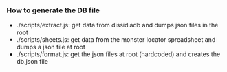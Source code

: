  ### How to generate the DB file

  - ./scripts/extract.js: get data from dissidiadb and dumps json files in the root
  - ./scripts/sheets.js: get data from the monster locator spreadsheet and dumps a json file at root
  - ./scripts/format.js: get the json files at root (hardcoded) and creates the db.json file